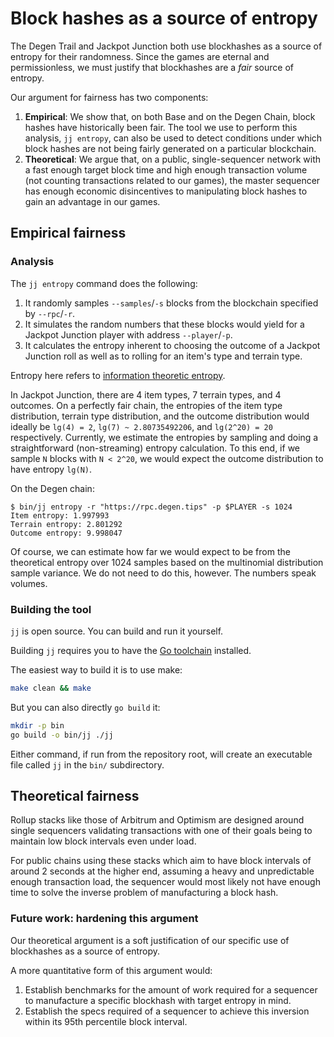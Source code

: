 # Block hashes as a source of entropy

The Degen Trail and Jackpot Junction both use blockhashes as a source of entropy for their randomness.
Since the games are eternal and permissionless, we must justify that blockhashes are a *fair* source of entropy.

Our argument for fairness has two components:
1. **Empirical**: We show that, on both Base and on the Degen Chain, block hashes have historically been
fair. The tool we use to perform this analysis, `jj entropy`, can also be used to detect conditions under which
block hashes are not being fairly generated on a particular blockchain.
2. **Theoretical**: We argue that, on a public, single-sequencer network with a fast enough target block time and
high enough transaction volume (not counting transactions related to our games), the master sequencer
has enough economic disincentives to manipulating block hashes to gain an advantage in our games.

## Empirical fairness

### Analysis

The `jj entropy` command does the following:
1. It randomly samples `--samples`/`-s` blocks from the blockchain specified by `--rpc`/`-r`.
2. It simulates the random numbers that these blocks would yield for a Jackpot Junction player with
address `--player`/`-p`.
3. It calculates the entropy inherent to choosing the outcome of a Jackpot Junction roll as well as to rolling
for an item's type and terrain type.

Entropy here refers to [information theoretic entropy](https://en.wikipedia.org/wiki/Entropy_(information_theory)).

In Jackpot Junction, there are 4 item types, 7 terrain types, and 4 outcomes. On a perfectly fair chain,
the entropies of the item type distribution, terrain type distribution, and the outcome distribution
would ideally be `lg(4) = 2`, `lg(7) ~ 2.80735492206`, and `lg(2^20) = 20` respectively. Currently, we
estimate the entropies by sampling and doing a straightforward (non-streaming) entropy calculation.
To this end, if we sample `N` blocks with `N < 2^20`, we would expect the outcome distribution to have entropy
`lg(N)`.

On the Degen chain:

```
$ bin/jj entropy -r "https://rpc.degen.tips" -p $PLAYER -s 1024
Item entropy: 1.997993
Terrain entropy: 2.801292
Outcome entropy: 9.998047
```

Of course, we can estimate how far we would expect to be from the theoretical entropy over 1024 samples based
on the multinomial distribution sample variance. We do not need to do this, however. The numbers speak volumes.

### Building the tool

`jj` is open source. You can build and run it yourself.

Building `jj` requires you to have the [Go toolchain](https://go.dev/) installed.

The easiest way to build it is to use make:

```bash
make clean && make
```

But you can also directly `go build` it:

```bash
mkdir -p bin
go build -o bin/jj ./jj
```

Either command, if run from the repository root, will create an executable file called `jj` in the `bin/`
subdirectory.


## Theoretical fairness

Rollup stacks like those of Arbitrum and Optimism are designed around single sequencers validating transactions
with one of their goals being to maintain low block intervals even under load.

For public chains using these stacks which aim to have block intervals of around 2 seconds at the higher end,
assuming a heavy and unpredictable enough transaction load, the sequencer would most likely not have
enough time to solve the inverse problem of manufacturing a block hash.

### Future work: hardening this argument

Our theoretical argument is a soft justification of our specific use of blockhashes as a source of entropy.

A more quantitative form of this argument would:
1. Establish benchmarks for the amount of work required for a sequencer to manufacture a specific blockhash
with target entropy in mind.
2. Establish the specs required of a sequencer to achieve this inversion within its 95th percentile block
interval.
